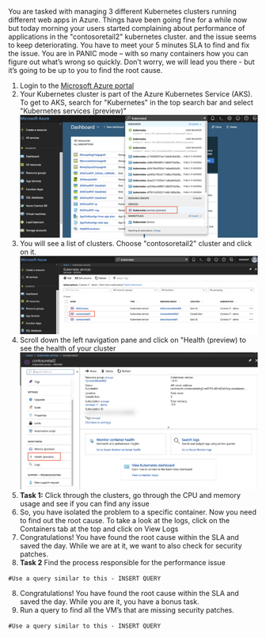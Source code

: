 You are tasked with managing 3 different Kubernetes clusters running different web apps in Azure. Things have been going fine for a while now but today morning your users started complaining about performance of applications in the "contosoretail2" kubernetes cluster. and the issue seems to keep deteriorating. You have to meet your 5 minutes SLA to find and fix the issue. You are in PANIC mode – with so many containers how you can figure out what’s wrong so quickly. Don’t worry, we will lead you there - but it’s going to be up to you to find the root cause.

1. Login to the [Microsoft Azure portal](https://portal.azure.com)
2. Your Kubernetes cluster is part of the Azure Kubernetes Service (AKS). To get to AKS, search for "Kubernetes" in the top search bar and select "Kubernetes services (preview)"
![searchkubernetes](images/Kubernetes.png)
3. You will see a list of clusters. Choose "contosoretail2" cluster and click on it.
![contosoretail2](images/Contosoretail2.png)
4. Scroll down the left navigation pane and click on "Health (preview) to see the health of your cluster
![health](images/Health.png)
4. **Task 1:** Click through the clusters, go through the CPU and memory usage and see if you can find any issue
5. So, you have isolated the problem to a specific container. Now you need to find out the root cause. To take a look at the logs, click on the Containers tab at the top and click on View Logs
6. Congratulations! You have found the root cause within the SLA and saved the day. While we are at it, we want to also check for security patches.
7. **Task 2** Find the process responsible for the performance issue

`#Use a query similar to this - INSERT QUERY`

8. Congratulations! You have found the root cause within the SLA and saved the day. While you are it, you have a bonus task.
9. Run a query to find all the VM’s that are missing security patches. 

`#Use a query similar to this - INSERT QUERY`


